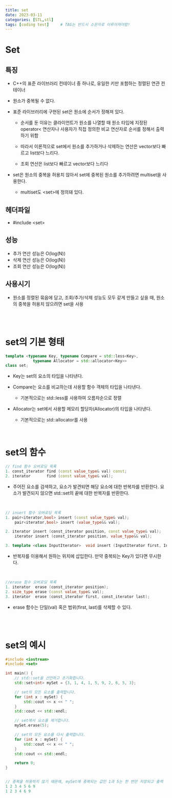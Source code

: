 ```yaml
---
title: set
date: 2023-03-11
categories: [STL,stl]
tags: [coding test]		# TAG는 반드시 소문자로 이루어져야함!
---
```



Set
=================

특징
-----------------
* C++의 표준 라이브러리 컨테이너 중 하나로, 유일한 키만 포함하는 정렬된 연관 컨테이너

* 원소가 중복될 수 없다.

* 표준 라이브러리에 구현된 set은 원소에 순서가 정해져 있다.

    * 순서를 둔 이유는 클라이언트가 원소를 나열할 때 원소 타입에 지정된
        operator< 연산자나 사용자가 직접 정의한 비교 연산자로 순서를 정해서 출력하기 위함

    * 따라서 이론적으로 set에서 원소를 추가하거나 삭제하는 연산은 vector보다 빠르고 list보다 느리다.

    * 조회 연산은 list보다 빠르고 vector보다 느리다

* set은 원소의 중복을 허용치 않아서 set에 중복된 원소를 추가하려면 multiset을 사용한다.

  * multiset도 \<set\>에 정의돼 있다.


헤더파일
--------------
* #include \<set\>

성능
----------------

* 추가 연산 성능은 O(log(N))
* 삭제 연산 성능은 O(log(N))
* 조회 연산 성능은 O(log(N))

사용시기
----------------

* 원소를 정렬된 묶음에 담고, 조회/추가/삭제 성능도 모두 같게 만들고 싶을 때, 원소의 중복을 허용치 않으려면 set을 사용

<br><br>

set의 기본 형태
=======================

```c++
template <typename Key, typename Compare = std::less<Key>,
            typename Allocator = std::allocator<Key>>
class set;
```


* Key는 set의 요소의 타입을 나타낸다.

* Compare는 요소를 비교하는데 사용할 함수 객체의 타입을 나타낸다.

    * 기본적으로는 std::less를 사용하여 오름차순으로 정렬

* Allocator는 set에서 사용할 메모리 할당자(Allocator)의 타입을 나타낸다.

    * 기본적으로는 std::allocator를 사용

<br>

set의 함수
===============

```c++
// find 함수 오버로딩 목록
1. const_iterator find (const value_type& val) const;
2. iterator       find (const value_type& val);
```

* 주어진 요소를 검색하고, 요소가 발견되면 해당 요소에 대한 반복자를 반환한다. 요소가 발견되지 않으면 std::set의 끝에 대한 반복자를 반환한다.

<br>

```c++
// insert 함수 오버로딩 목록
1. pair<iterator,bool> insert (const value_type& val);
    pair<iterator,bool> insert (value_type&& val);

2. iterator insert (const_iterator position, const value_type& val);
    iterator insert (const_iterator position, value_type&& val);

3. template <class InputIterator>  void insert (InputIterator first, InputIterator last);
```

* 반복자를 이용해서 원하는 위치에 삽입한다. 만약 중복되는 Key가 있다면 무시한다.

<br>

```c++
//erase 함수 오버로딩 목록
1. iterator  erase (const_iterator position);
2. size_type erase (const value_type& val);
3. iterator  erase (const_iterator first, const_iterator last);
```

* erase 함수는 단일(val) 혹은 범위(first, last)를 삭제할 수 있다.

<br>


<br>

set의 예시
=============

```c++
#include <iostream>
#include <set>

int main() {
    // std::set을 선언하고 초기화합니다.
    std::set<int> mySet = {3, 1, 4, 1, 5, 9, 2, 6, 5, 3};

    // set의 모든 요소를 출력합니다.
    for (int x : mySet) {
        std::cout << x << " ";
    }
    std::cout << std::endl;

    // set에서 요소를 제거합니다.
    mySet.erase(5);

    // set의 모든 요소를 다시 출력합니다.
    for (int x : mySet) {
        std::cout << x << " ";
    }
    std::cout << std::endl;

    return 0;
}


// 중복을 허용하지 않기 때문에, mySet에 중복되는 값인 1과 5는 한 번만 저장되고 출력
1 2 3 4 5 6 9
1 2 3 4 6 9
```
